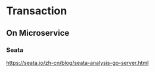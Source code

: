 # Transaction

## On Microservice

### Seata

https://seata.io/zh-cn/blog/seata-analysis-go-server.html
